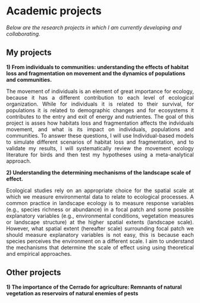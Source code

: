 ---
---

# Academic projects

   *Below are the research projects in which I am currently developing and collaborating.*
    <br />
## My projects

  **1) From individuals to communities: understanding the effects of habitat loss and fragmentation on movement and the dynamics of populations and communities.**
 <br />
  <div style="text-align: justify">The movement of individuals is an element of great importance for ecology, because it has a different contribution to each level of ecological 
  organization. While for individuals it is related to their survival, for populations it is related to demographic changes and for ecosystems it contributes to the entry and exit 
  of energy and nutrientes. The goal of this project is asses how habitats loss and fragmentation affects the indviduals movement, and what is its impact on individuals, 
  populations and communities. To answer these questions, I will use Individual-based models to simulate different scenarios of habitat loss and fragmentation, and to validate my 
  results, I will systematically review the movement ecology literature for birds and then test my hypotheses using a meta-analytical approach. </div>
     
  **2) Understanding the determining mechanisms of the landscape scale of effect.**
 <br />
    <div style="text-align: justify">Ecological studies rely on an appropriate choice for the spatial scale at which we measure environmental data to relate to ecological 
    processes. A common practice in landscape ecology is to measure response variables (e.g., species richness or abundance) in a focal patch and some possible explanatory 
    variables (e.g., environmental conditions, vegetation measures or landscape structure) at the higher spatial extents (landscape scale). However, what spatial extent (hereafter 
    scale) surrounding focal patch we should measure explanatory variables is not easy, this is because each species perceives the environment on a different scale. I aim to 
    understand the mechanisms that determine the scale of effect using using theoretical and empirical approaches. </div>
    
## Other projects

   **1) The importance of the Cerrado for agriculture: Remnants of natural vegetation as reservoirs of natural enemies of pests**
    <br />
